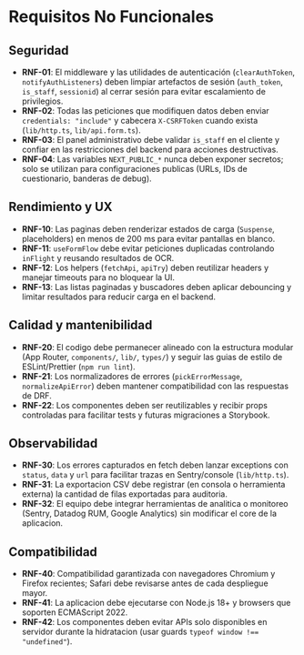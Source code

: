 # Requisitos No Funcionales

## Seguridad
- **RNF-01**: El middleware y las utilidades de autenticación (`clearAuthToken`, `notifyAuthListeners`) deben limpiar artefactos de sesión (`auth_token`, `is_staff`, `sessionid`) al cerrar sesión para evitar escalamiento de privilegios.
- **RNF-02**: Todas las peticiones que modifiquen datos deben enviar `credentials: "include"` y cabecera `X-CSRFToken` cuando exista (`lib/http.ts`, `lib/api.form.ts`).
- **RNF-03**: El panel administrativo debe validar `is_staff` en el cliente y confiar en las restricciones del backend para acciones destructivas.
- **RNF-04**: Las variables `NEXT_PUBLIC_*` nunca deben exponer secretos; solo se utilizan para configuraciones publicas (URLs, IDs de cuestionario, banderas de debug).

## Rendimiento y UX
- **RNF-10**: Las paginas deben renderizar estados de carga (`Suspense`, placeholders) en menos de 200 ms para evitar pantallas en blanco.
- **RNF-11**: `useFormFlow` debe evitar peticiones duplicadas controlando `inFlight` y reusando resultados de OCR.
- **RNF-12**: Los helpers (`fetchApi`, `apiTry`) deben reutilizar headers y manejar timeouts para no bloquear la UI.
- **RNF-13**: Las listas paginadas y buscadores deben aplicar debouncing y limitar resultados para reducir carga en el backend.

## Calidad y mantenibilidad
- **RNF-20**: El codigo debe permanecer alineado con la estructura modular (App Router, `components/`, `lib/`, `types/`) y seguir las guias de estilo de ESLint/Prettier (`npm run lint`).
- **RNF-21**: Los normalizadores de errores (`pickErrorMessage`, `normalizeApiError`) deben mantener compatibilidad con las respuestas de DRF.
- **RNF-22**: Los componentes deben ser reutilizables y recibir props controladas para facilitar tests y futuras migraciones a Storybook.

## Observabilidad
- **RNF-30**: Los errores capturados en fetch deben lanzar exceptions con `status`, `data` y `url` para facilitar trazas en Sentry/console (`lib/http.ts`).
- **RNF-31**: La exportacion CSV debe registrar (en consola o herramienta externa) la cantidad de filas exportadas para auditoria.
- **RNF-32**: El equipo debe integrar herramientas de analitica o monitoreo (Sentry, Datadog RUM, Google Analytics) sin modificar el core de la aplicacion.

## Compatibilidad
- **RNF-40**: Compatibilidad garantizada con navegadores Chromium y Firefox recientes; Safari debe revisarse antes de cada despliegue mayor.
- **RNF-41**: La aplicacion debe ejecutarse con Node.js 18+ y browsers que soporten ECMAScript 2022.
- **RNF-42**: Los componentes deben evitar APIs solo disponibles en servidor durante la hidratacion (usar guards `typeof window !== "undefined"`).
